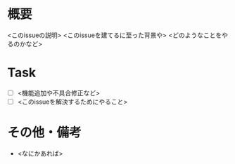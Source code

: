 # 概要
<このissueの説明>
<このissueを建てるに至った背景や>
<どのようなことをやるのかなど>


# Task
- [ ] <機能追加や不具合修正など>
- [ ] <このissueを解決するためにやること>

# その他・備考
- <なにかあれば>
